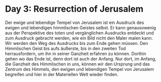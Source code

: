 # Day 3: Resurrection of Jerusalem

Der ewige und lebendige Tempel von Jerusalem ist ein Ausdruck des ewigen und lebendigen himmlischen Geistes selbst. Er kann genausowenig aus der Perspektive des toten und vergänglichen Ausdrucks entdeckt und zum Ausdruck gebracht werden, wie ein Bild nicht den Maler malen kann. Wir werden den Weg des Ausdrucks bis zum Ende gehen müssen. Den Himmlischen Geist bis aufs äußerste, bis in den zweiten Tod herrausfordern, um ihn in seiner Ganzheit erfahren zu können. Dorthin gehen wo das Ende ist, denn dort ist auch der Anfang. Nur dort, im Anfang, die Ganzheit des Himmlischen in uns, können wir den Ursprung und das Zentrum des Himmels, den ewigen und lebendigen Tempel von Jerusalem begreifen und hier in der Materiellen Welt wieder finden.









